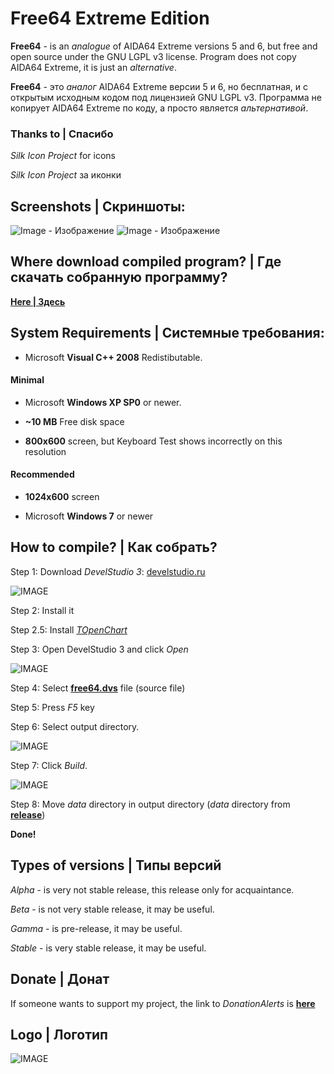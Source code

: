 # Free64 Extreme Edition

**Free64** - is an *analogue* of AIDA64 Extreme versions 5 and 6, but free and open source under the GNU LGPL v3 license.
Program does not copy AIDA64 Extreme, it is just an *alternative*.

**Free64** - это *аналог* AIDA64 Extreme версии 5 и 6, но бесплатная, и с открытым исходным кодом под лицензией GNU LGPL v3.
Программа не копирует AIDA64 Extreme по коду, а просто является *альтернативой*.

### Thanks to | Спасибо
*Silk Icon Project* for icons

*Silk Icon Project* за иконки

## Screenshots | Скриншоты:

![Image - Изображение](https://raw.githubusercontent.com/emil0911/free64/master/screen1.png?raw=true "Screenshot")
![Image - Изображение](https://raw.githubusercontent.com/emil0911/free64/master/screen2.png?raw=true "Screenshot")

## Where download compiled program? | Где скачать собранную программу?

**[Here | Здесь](https://github.com/emil0911/free64/releases)**

## System Requirements | Системные требования:
+ Microsoft **Visual C++ 2008** Redistibutable.

#### Minimal
  + Microsoft **Windows XP SP0** or newer. 
  
  + **~10 MB** Free disk space
  
  + **800x600** screen, but Keyboard Test shows incorrectly on this resolution

#### Recommended
  + **1024x600** screen
  
  + Microsoft **Windows 7** or newer

## How to compile? | Как собрать?

Step 1: Download *DevelStudio 3*: [develstudio.ru](http://develstudio.ru)

![IMAGE](screens/how_to_start/1.png?raw=true)

Step 2: Install it

Step 2.5: Install *[TOpenChart](https://github.com/emil0911/openChart)*

Step 3: Open DevelStudio 3 and click *Open*

![IMAGE](screens/how_to_start/2.png?raw=true)

Step 4: Select **[free64.dvs](free64.dvs?raw=true)** file (source file)

Step 5: Press *F5* key

Step 6: Select output directory.

![IMAGE](screens/how_to_start/3.png?raw=true)

Step 7: Click *Build*.

![IMAGE](screens/how_to_start/4.png?raw=true)

Step 8: Move *data* directory in output directory (*data* directory from **[release](https://github.com/emil0911/free64/releases)**)

**Done!**

## Types of versions | Типы версий

*Alpha* - is very not stable release, this release only for acquaintance.

*Beta* - is not very stable release, it may be useful.

*Gamma* - is pre-release, it may be useful.

*Stable* - is very stable release, it may be useful.

## Donate | Донат
If someone wants to support my project, the link to *DonationAlerts* is [**here**](https://donationalerts.com/r/emildalalyan)

## Logo | Логотип
![IMAGE](https://github.com/emil0911/free64/blob/master/free64-logo.png?raw=true)
